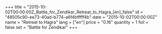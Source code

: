 +++
title = "2015-10-02T00:00:00Z_Battle_for_Zendikar_Retreat_to_Hagra_[en]_false"
id = "48505c90-ee73-40ad-b774-a6f4bfffff4b"
date = "2015-10-02T00:00:00Z"
name = "Retreat to Hagra"
lang = ["en"]
price = "0.16"
quantity = 1
foil = false
set = "Battle for Zendikar"
+++
